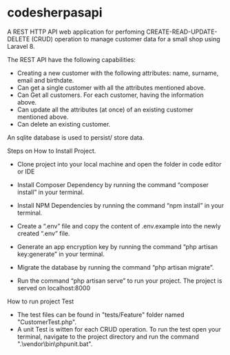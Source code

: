 # codesherpasapi

A REST HTTP API web application for perfoming CREATE-READ-UPDATE-DELETE (CRUD) operation to manage customer data for a small shop using Laravel 8.

The REST API  have the following capabilities:

- Creating a new customer with the following attributes: name, surname, email and birthdate.
- Can get a single customer with all the attributes mentioned above.
- Can Get all customers. For each customer, having the information above. 
- Can update all the attributes (at once) of an existing customer mentioned above.
- Can delete an existing customer.

An sqlite database is used to persist/ store data.

Steps on How to Install Project.
- Clone project  into your local machine and open the folder in code editor or IDE
- Install Composer Dependency by running the command  “composer install” in your terminal.
- Install NPM Dependencies by running the command “npm install” in your terminal.
- Create a “.env” file and copy the content of .env.example into the newly created “.env” file.
- Generate an app encryption key by running the command “php artisan key:generate” in your terminal.
- Migrate the database by running the command “php artisan migrate”. 

- Run the command “php artisan serve” to run your project. The project is served on localhost:8000

 How to run project Test
 - The test files can be found in "tests/Feature" folder named "CustomerTest.php".
 - A unit Test is witten for each CRUD operation.  To run the test open your terminal, navigate to the project directory and run the command ".\vendor\bin\phpunit.bat".



